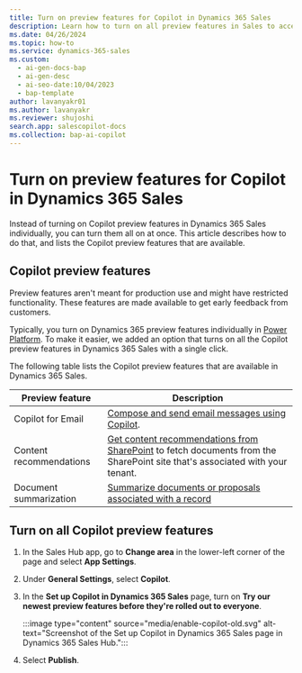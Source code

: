 ```yaml
---
title: Turn on preview features for Copilot in Dynamics 365 Sales
description: Learn how to turn on all preview features in Sales to access preview features before their official release.
ms.date: 04/26/2024
ms.topic: how-to
ms.service: dynamics-365-sales
ms.custom:
  - ai-gen-docs-bap
  - ai-gen-desc
  - ai-seo-date:10/04/2023
  - bap-template
author: lavanyakr01
ms.author: lavanyakr
ms.reviewer: shujoshi
search.app: salescopilot-docs
ms.collection: bap-ai-copilot
---
```


# Turn on preview features for Copilot in Dynamics 365 Sales

Instead of turning on Copilot preview features in Dynamics 365 Sales individually, you can turn them all on at once. This article describes how to do that, and lists the Copilot preview features that are available.

## Copilot preview features

Preview features aren't meant for production use and might have restricted functionality. These features are made available to get early feedback from customers.

Typically, you turn on Dynamics 365 preview features individually in [Power Platform](/power-platform/admin/what-are-preview-features-how-do-i-enable-them). To make it easier, we added an option that turns on all the Copilot preview features in Dynamics 365 Sales with a single click.

The following table lists the Copilot preview features that are available in Dynamics 365 Sales.

| Preview feature | Description |
|-----------------------|---------|
| Copilot for Email | [Compose and send email messages using Copilot](compose-send-email-copilot.md). |
| Content recommendations | [Get content recommendations from SharePoint](copilot-get-information.md#get-content-recommendations-from-sharepoint-preview) to fetch documents from the SharePoint site that's associated with your tenant. |
| Document summarization | [Summarize documents or proposals associated with a record](copilot-get-information.md#summarize-documents-associated-with-a-record-preview)

## Turn on all Copilot preview features

1. In the Sales Hub app, go to **Change area** in the lower-left corner of the page and select **App Settings**.

1. Under **General Settings**, select **Copilot**.

1. In the **Set up Copilot in Dynamics 365 Sales** page, turn on **Try our newest preview features before they're rolled out to everyone**.

    :::image type="content" source="media/enable-copilot-old.svg" alt-text="Screenshot of the Set up Copilot in Dynamics 365 Sales page in Dynamics 365 Sales Hub."::: 

1. Select **Publish**.
